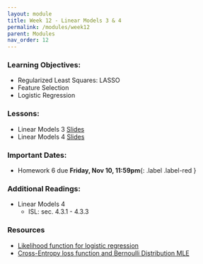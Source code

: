 ```yaml
---
layout: module
title: Week 12 - Linear Models 3 & 4
permalink: /modules/week12
parent: Modules
nav_order: 12
---
```


### Learning Objectives:
* Regularized Least Squares: LASSO
* Feature Selection
* Logistic Regression


### Lessons:
* Linear Models 3 [Slides]()
* Linear Models 4 [Slides]()
 

### Important Dates:
* Homework 6 due **Friday, Nov 10, 11:59pm**{: .label .label-red }


### Additional Readings:
* Linear Models 4
    * ISL: sec. 4.3.1 - 4.3.3


### Resources
* [Likelihood function for logistic regression](https://www.stat.cmu.edu/~cshalizi/uADA/12/lectures/ch12.pdf)
* [Cross-Entropy loss function and Bernoulli Distribution MLE](https://towardsdatascience.com/where-did-the-binary-cross-entropy-loss-function-come-from-ac3de349a715)